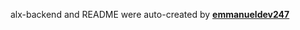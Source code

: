 alx-backend and README were auto-created by [**emmanueldev247**](https://github.com/emmanueldev247/)
